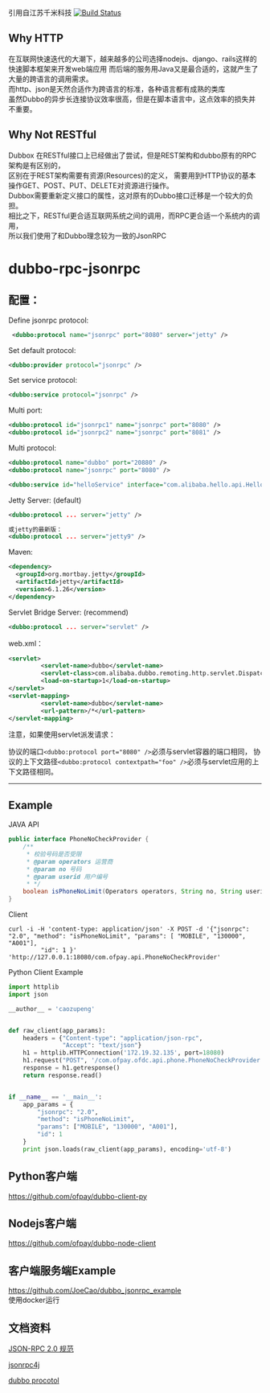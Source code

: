 
引用自江苏千米科技
[![Build Status](https://travis-ci.org/QianmiOpen/dubbo-rpc-jsonrpc.svg)](https://travis-ci.org/QianmiOpen/dubbo-rpc-jsonrpc)



## Why HTTP
在互联网快速迭代的大潮下，越来越多的公司选择nodejs、django、rails这样的快速脚本框架来开发web端应用
而后端的服务用Java又是最合适的，这就产生了大量的跨语言的调用需求。  
而http、json是天然合适作为跨语言的标准，各种语言都有成熟的类库    
虽然Dubbo的异步长连接协议效率很高，但是在脚本语言中，这点效率的损失并不重要。  


## Why Not RESTful
Dubbox 在RESTful接口上已经做出了尝试，但是REST架构和dubbo原有的RPC架构是有区别的，  
区别在于REST架构需要有资源(Resources)的定义，
需要用到HTTP协议的基本操作GET、POST、PUT、DELETE对资源进行操作。  
Dubbox需要重新定义接口的属性，这对原有的Dubbo接口迁移是一个较大的负担。  
相比之下，RESTful更合适互联网系统之间的调用，而RPC更合适一个系统内的调用，  
所以我们使用了和Dubbo理念较为一致的JsonRPC


dubbo-rpc-jsonrpc
=====================


## 配置：
Define jsonrpc protocol:
```xml
 <dubbo:protocol name="jsonrpc" port="8080" server="jetty" />
```

Set default protocol:
```xml
<dubbo:provider protocol="jsonrpc" />
```

Set service protocol:
```xml
<dubbo:service protocol="jsonrpc" />
```

Multi port:
```xml
<dubbo:protocol id="jsonrpc1" name="jsonrpc" port="8080" />
<dubbo:protocol id="jsonrpc2" name="jsonrpc" port="8081" />
```
Multi protocol:
```xml
<dubbo:protocol name="dubbo" port="20880" />
<dubbo:protocol name="jsonrpc" port="8080" />
```
<!-- 使用多个协议暴露服务 -->
```xml
<dubbo:service id="helloService" interface="com.alibaba.hello.api.HelloService" version="1.0.0" protocol="dubbo,jsonrpc" />
```


Jetty Server: (default)
```xml
<dubbo:protocol ... server="jetty" />

或jetty的最新版：
<dubbo:protocol ... server="jetty9" />

```
Maven:
```xml
<dependency>
  <groupId>org.mortbay.jetty</groupId>
  <artifactId>jetty</artifactId>
  <version>6.1.26</version>
</dependency>
```

Servlet Bridge Server: (recommend)
```xml
<dubbo:protocol ... server="servlet" />

```

web.xml：
```xml
<servlet>
         <servlet-name>dubbo</servlet-name>
         <servlet-class>com.alibaba.dubbo.remoting.http.servlet.DispatcherServlet</servlet-class>
         <load-on-startup>1</load-on-startup>
</servlet>
<servlet-mapping>
         <servlet-name>dubbo</servlet-name>
         <url-pattern>/*</url-pattern>
</servlet-mapping>
```
注意，如果使用servlet派发请求：

协议的端口```<dubbo:protocol port="8080" />```必须与servlet容器的端口相同，
协议的上下文路径```<dubbo:protocol contextpath="foo" />```必须与servlet应用的上下文路径相同。

--------------
## Example

JAVA API
```java
public interface PhoneNoCheckProvider {
    /**
     * 校验号码是否受限
     * @param operators 运营商
     * @param no 号码
     * @param userid 用户编号
     * */
    boolean isPhoneNoLimit(Operators operators, String no, String userid);
}
```
Client
```shell
curl -i -H 'content-type: application/json' -X POST -d '{"jsonrpc": "2.0", "method": "isPhoneNoLimit", "params": [ "MOBILE", "130000", "A001"],
         "id": 1 }' 'http://127.0.0.1:18080/com.ofpay.api.PhoneNoCheckProvider'
```

Python Client Example
```python
import httplib
import json

__author__ = 'caozupeng'


def raw_client(app_params):
    headers = {"Content-type": "application/json-rpc",
               "Accept": "text/json"}
    h1 = httplib.HTTPConnection('172.19.32.135', port=18080)
    h1.request("POST", '/com.ofpay.ofdc.api.phone.PhoneNoCheckProvider', json.dumps(app_params), headers)
    response = h1.getresponse()
    return response.read()


if __name__ == '__main__':
    app_params = {
        "jsonrpc": "2.0",
        "method": "isPhoneNoLimit",
        "params": ["MOBILE", "130000", "A001"],
        "id": 1
    }
    print json.loads(raw_client(app_params), encoding='utf-8')
```

## Python客户端
https://github.com/ofpay/dubbo-client-py

## Nodejs客户端
https://github.com/ofpay/dubbo-node-client

## 客户端服务端Example  
https://github.com/JoeCao/dubbo_jsonrpc_example  
使用docker运行


## 文档资料

[JSON-RPC 2.0 规范](http://www.jsonrpc.org/specification) 
 
[jsonrpc4j](https://github.com/briandilley/jsonrpc4j) 
 
[dubbo procotol](http://www.dubbo.io/Protocol+Reference-zh.htm) 
